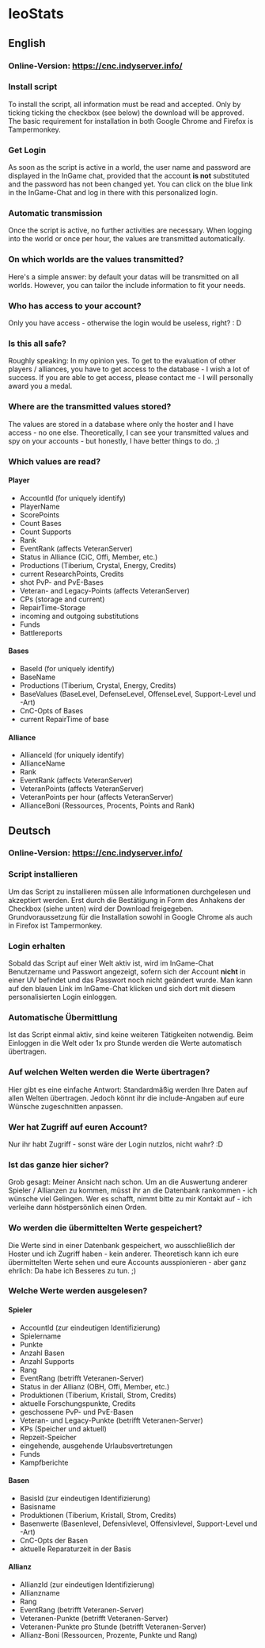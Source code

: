 # leoStats

## English

### Online-Version: https://cnc.indyserver.info/

### Install script
To install the script, all information must be read and accepted. Only by ticking ticking the checkbox (see below) the download will be approved. The basic requirement for installation in both Google Chrome and Firefox is Tampermonkey.

### Get Login
As soon as the script is active in a world, the user name and password are displayed in the InGame chat, provided that the account <b>is not</b> substituted and the password has not been changed yet. You can click on the blue link in the InGame-Chat and log in there with this personalized login.

### Automatic transmission
Once the script is active, no further activities are necessary. When logging into the world or once per hour, the values are transmitted automatically.

### On which worlds are the values transmitted?
Here's a simple answer: by default your datas will be transmitted on all worlds. However, you can tailor the include information to fit your needs.

### Who has access to your account?
Only you have access - otherwise the login would be useless, right? : D

### Is this all safe?
Roughly speaking: In my opinion yes.
To get to the evaluation of other players / alliances, you have to get access to the database - I wish a lot of success. If you are able to get access, please contact me - I will personally award you a medal.

### Where are the transmitted values stored?
The values are stored in a database where only the hoster and I have access - no one else. Theoretically, I can see your transmitted values and spy on your accounts - but honestly, I have better things to do. ;)

### Which values are read?
#### Player
- AccountId (for uniquely identify)
- PlayerName
- ScorePoints
- Count Bases
- Count Supports
- Rank
- EventRank (affects VeteranServer)
- Status in Alliance (CiC, Offi, Member, etc.)
- Productions (Tiberium, Crystal, Energy, Credits)
- current ResearchPoints, Credits
- shot PvP- and PvE-Bases
- Veteran- and Legacy-Points (affects VeteranServer)
- CPs (storage and current)
- RepairTime-Storage
- incoming and outgoing substitutions
- Funds
- Battlereports
#### Bases
- BaseId (for uniquely identify)
- BaseName
- Productions (Tiberium, Crystal, Energy, Credits)
- BaseValues (BaseLevel, DefenseLevel, OffenseLevel, Support-Level und -Art)
- CnC-Opts of Bases
- current RepairTime of base
#### Alliance
- AllianceId (for uniquely identify)
- AllianceName
- Rank
- EventRank (affects VeteranServer)
- VeteranPoints (affects VeteranServer)
- VeteranPoints per hour (affects VeteranServer)
- AllianceBoni (Ressources, Procents, Points and Rank)

## Deutsch

### Online-Version: https://cnc.indyserver.info/

### Script installieren
Um das Script zu installieren müssen alle Informationen durchgelesen und akzeptiert werden. Erst durch die Bestätigung in Form des Anhakens der Checkbox (siehe unten) wird der Download freigegeben. Grundvoraussetzung für die Installation sowohl in Google Chrome als auch in Firefox ist Tampermonkey.

### Login erhalten
Sobald das Script auf einer Welt aktiv ist, wird im InGame-Chat Benutzername und Passwort angezeigt, sofern sich der Account <b>nicht</b> in einer UV befindet und das Passwort noch nicht geändert wurde. Man kann auf den blauen Link im InGame-Chat klicken und sich dort mit diesem personalisierten Login einloggen.

### Automatische Übermittlung
Ist das Script einmal aktiv, sind keine weiteren Tätigkeiten notwendig. Beim Einloggen in die Welt oder 1x pro Stunde werden die Werte automatisch übertragen.

### Auf welchen Welten werden die Werte übertragen?
Hier gibt es eine einfache Antwort: Standardmäßig werden Ihre Daten auf allen Welten übertragen. Jedoch könnt ihr die include-Angaben auf eure Wünsche zugeschnitten anpassen.

### Wer hat Zugriff auf euren Account?
Nur ihr habt Zugriff - sonst wäre der Login nutzlos, nicht wahr? :D

### Ist das ganze hier sicher?
Grob gesagt: Meiner Ansicht nach schon.
Um an die Auswertung anderer Spieler / Allianzen zu kommen, müsst ihr an die Datenbank rankommen - ich wünsche viel Gelingen. Wer es schafft, nimmt bitte zu mir Kontakt auf - ich verleihe dann höstpersönlich einen Orden.

### Wo werden die übermittelten Werte gespeichert?
Die Werte sind in einer Datenbank gespeichert, wo ausschließlich der Hoster und ich Zugriff haben - kein anderer. Theoretisch kann ich eure übermittelten Werte sehen und eure Accounts ausspionieren - aber ganz ehrlich: Da habe ich Besseres zu tun. ;)

### Welche Werte werden ausgelesen?
#### Spieler
- AccountId (zur eindeutigen Identifizierung)
- Spielername
- Punkte
- Anzahl Basen
- Anzahl Supports
- Rang
- EventRang (betrifft Veteranen-Server)
- Status in der Allianz (OBH, Offi, Member, etc.)
- Produktionen (Tiberium, Kristall, Strom, Credits)
- aktuelle Forschungspunkte, Credits
- geschossene PvP- und PvE-Basen
- Veteran- und Legacy-Punkte (betrifft Veteranen-Server)
- KPs (Speicher und aktuell)
- Repzeit-Speicher
- eingehende, ausgehende Urlaubsvertretungen
- Funds
- Kampfberichte
#### Basen
- BasisId (zur eindeutigen Identifizierung)
- Basisname
- Produktionen (Tiberium, Kristall, Strom, Credits)
- Basenwerte (Basenlevel, Defensivlevel, Offensivlevel, Support-Level und -Art)
- CnC-Opts der Basen
- aktuelle Reparaturzeit in der Basis
#### Allianz
- AllianzId (zur eindeutigen Identifizierung)
- Allianzname
- Rang
- EventRang (betrifft Veteranen-Server)
- Veteranen-Punkte (betrifft Veteranen-Server)
- Veteranen-Punkte pro Stunde (betrifft Veteranen-Server)
- Allianz-Boni (Ressourcen, Prozente, Punkte und Rang)
